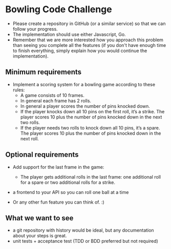 # Bowling Code Challenge

* Please create a repository in GitHub (or a similar service) so that we can follow your progress.
* The implementation should use either Javascript, Go.
* Remember that we are more interested how you approach this problem than seeing you complete all the features (if you don't have enough time to finish everything, simply explain how you would continue the implementation).

## Minimum requirements

* Implement a scoring system for a bowling game according to these rules:
  - A game consists of 10 frames.
  - In general each frame has 2 rolls.
  - In general a player scores the number of pins knocked down.
  - If the player knocks down all 10 pins on the first roll, it’s a strike. The player scores 10 plus the number of pins knocked down in the next two rolls.
  - If the player needs two rolls to knock down all 10 pins, it’s a spare. The player scores 10 plus the number of pins knocked down in the next roll.

## Optional requirements

* Add support for the last frame in the game:
  - The player gets additional rolls in the last frame: one additional roll for a spare or two additional rolls for a strike.

* a frontend to your API so you can roll one ball at a time
* Or any other fun feature you can think of. :)

## What we want to see

* a git repository with history would be ideal, but any documentation about your steps is great.
* unit tests + acceptance test (TDD or BDD preferred but not required)